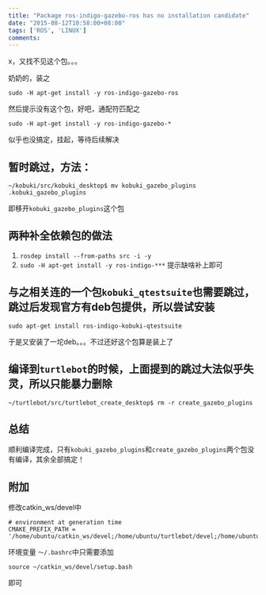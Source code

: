 ```yaml
---
title: "Package ros-indigo-gazebo-ros has no installation candidate"
date: "2015-08-12T10:58:00+08:00"
tags: ['ROS', 'LINUX']
comments: 
---
```



x，又找不见这个包。。。

奶奶的，装之

`sudo -H apt-get install -y ros-indigo-gazebo-ros`

然后提示没有这个包，好吧，通配符匹配之

`sudo -H apt-get install -y ros-indigo-gazebo-*`

似乎也没搞定，挂起，等待后续解决

## 暂时跳过，方法：

`~/kobuki/src/kobuki_desktop$ mv kobuki_gazebo_plugins .kobuki_gazebo_plugins`

即移开`kobuki_gazebo_plugins`这个包

## 两种补全依赖包的做法

1.  `rosdep install --from-paths src -i -y`
2.  `sudo -H apt-get install -y ros-indigo-***` 提示缺啥补上即可

## 与之相关连的一个包`kobuki_qtestsuite`也需要跳过，跳过后发现官方有deb包提供，所以尝试安装

`sudo apt-get install ros-indigo-kobuki-qtestsuite`

于是又安装了一坨deb。。。不过还好这个包算是装上了

## 编译到`turtlebot`的时候，上面提到的跳过大法似乎失灵，所以只能暴力删除

`~/turtlebot/src/turtlebot_create_desktop$ rm -r create_gazebo_plugins`

## 总结

顺利编译完成，只有`kobuki_gazebo_plugins`和`create_gazebo_plugins`两个包没有编译，其余全部搞定！

## 附加

修改catkin_ws/devel中
```
# environment at generation time
CMAKE_PREFIX_PATH = '/home/ubuntu/catkin_ws/devel;/home/ubuntu/turtlebot/devel;/home/ubuntu/kobuki/devel;/home/ubuntu/rocon/devel;/opt/ros/indigo'.split(';')
```
环境变量
`～/.bashrc`中只需要添加

`source ~/catkin_ws/devel/setup.bash`

即可